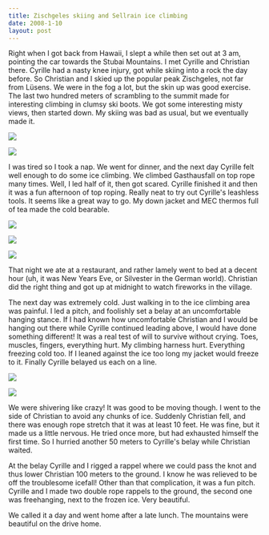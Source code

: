 ```yaml
---
title: Zischgeles skiing and Sellrain ice climbing
date: 2008-1-10
layout: post
---
```


Right when I got back from Hawaii, I slept a while then set out at 3 am,
pointing the car towards the Stubai Mountains. I met Cyrille and Christian
there. Cyrille had a nasty knee injury, got while skiing into a rock the
day before. So Christian and I skied up the popular peak Zischgeles, not
far from Lüsens. We were in the fog a lot, but the skin up was good exercise.
The last two hundred meters of scrambling to the summit made for interesting
climbing in clumsy ski boots. We got some interesting misty views, then
started down. My skiing was bad as usual, but we eventually made it.
  
  
[![](http://lh4.google.com/ripsawridge/R3xnYom5K6I/AAAAAAAABdo/Uf63Ltuy5DY/s288/summitzisch.jpg)](http://picasaweb.google.com/ripsawridge/SellrainClimbing2008/photo#5151105746720074658)
  
  
[![](http://lh3.google.com/ripsawridge/R3xnZYm5K7I/AAAAAAAABdw/d96JMZrsEKo/s288/summitv.jpg)](http://picasaweb.google.com/ripsawridge/SellrainClimbing2008/photo#5151105759604976562)
  
  
I was tired so I took a nap. We went for dinner, and the next day Cyrille
felt well enough to do some ice climbing. We climbed Gasthausfall on top
rope many times. Well, I led half of it, then got scared. Cyrille finished
it and then it was a fun afternoon of top roping. Really neat to try out
Cyrille's leashless tools. It seems like a great way to go. My down jacket
and MEC thermos full of tea made the cold bearable.
  
[![](http://lh3.google.com/ripsawridge/R3xnaYm5K8I/AAAAAAAABd4/Zi5X8rFocrk/s288/gasthausfall.jpg)](http://picasaweb.google.com/ripsawridge/SellrainClimbing2008/photo#5151105776784845762)
  
[![](http://lh3.google.com/ripsawridge/R3xnbYm5K9I/AAAAAAAABeA/1nXAQU0CJLY/s288/lookingdowng.jpg)](http://picasaweb.google.com/ripsawridge/SellrainClimbing2008/photo#5151105793964714962)
  
[![](http://lh6.google.com/ripsawridge/R3xncIm5K-I/AAAAAAAABeI/I81h3gYB68U/s288/christianclimb.jpg)](http://picasaweb.google.com/ripsawridge/SellrainClimbing2008/photo#5151105806849616866)
  
  
That night we ate at a restaurant, and rather lamely went to bed at a
decent hour (uh, it was New Years Eve, or Silvester in the German world).
Christian did the right thing and got up at midnight to watch fireworks
in the village.
  
  
The next day was extremely cold. Just walking in to the ice climbing area
was painful. I led a pitch, and foolishly set a belay at an uncomfortable
hanging stance. If I had known how uncomfortable Christian and I would
be hanging out there while Cyrille continued leading above, I would have
done something different! It was a real test of will to survive without
crying. Toes, muscles, fingers, everything hurt. My climbing harness hurt.
Everything freezing cold too. If I leaned against the ice too long my jacket
would freeze to it. Finally Cyrille belayed us each on a line.
  
  
[![](http://lh3.google.com/ripsawridge/R3xneYm5LAI/AAAAAAAABeY/r6w6crx3pZY/s288/icecliffs.jpg)](http://picasaweb.google.com/ripsawridge/SellrainClimbing2008/photo#5151105845504322562)
  
[![](http://lh5.google.com/ripsawridge/R3xnf4m5LBI/AAAAAAAABeg/0Mg7oC0DTeg/s288/easyafternoon.jpg)](http://picasaweb.google.com/ripsawridge/SellrainClimbing2008/photo#5151105871274126354)
  
We were shivering like crazy! It was good to be moving though. I went
to the side of Christian to avoid any chunks of ice. Suddenly Christian
fell, and there was enough rope stretch that it was at least 10 feet. He
was fine, but it made us a little nervous. He tried once more, but had
exhausted himself the first time. So I hurried another 50 meters to Cyrille's
belay while Christian waited.
  
  
At the belay Cyrille and I rigged a rappel where we could pass the knot
and thus lower Christian 100 meters to the ground. I know he was relieved
to be off the troublesome icefall! Other than that complication, it was
a fun pitch. Cyrille and I made two double rope rappels to the ground,
the second one was freehanging, next to the frozen ice. Very beautiful.
  
  
We called it a day and went home after a late lunch. The mountains were
beautiful on the drive home.
